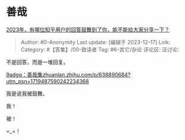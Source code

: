 # 善哉
[2023年，有哪位知乎用户的回答鼓舞到了你，能不能给大家分享一下？](https://www.zhihu.com/question/633662647/answer/3328219620)

> Author: #0-Anonymity
> Last update: [编辑于 2023-12-17]
> Link:
> Category: #【答集】/00-致读者 
> Tag: #6-其它/杂论 
> 评论区:
> 泛讨论:

不是回答，而是一堆回复。

[9adgq：善哉集​zhuanlan.zhihu.com/p/638890684?utm_psn=1719487590242234368](https://zhuanlan.zhihu.com/p/638890684?utm_psn=1719487590242234368)

我是说我被鼓舞。

我！

被！

=_=！
